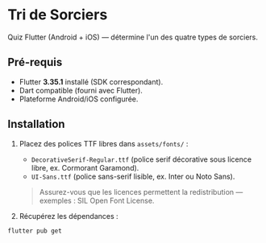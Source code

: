 # Tri de Sorciers

Quiz Flutter (Android + iOS) — détermine l'un des quatre types de sorciers.

## Pré-requis
- Flutter **3.35.1** installé (SDK correspondant).
- Dart compatible (fourni avec Flutter).
- Plateforme Android/iOS configurée.

## Installation
1. Placez des polices TTF libres dans `assets/fonts/` :
    - `DecorativeSerif-Regular.ttf` (police serif décorative sous licence libre, ex. Cormorant Garamond).
    - `UI-Sans.ttf` (police sans-serif lisible, ex. Inter ou Noto Sans).
   > Assurez-vous que les licences permettent la redistribution — exemples : SIL Open Font License.

2. Récupérez les dépendances :
```bash
flutter pub get
